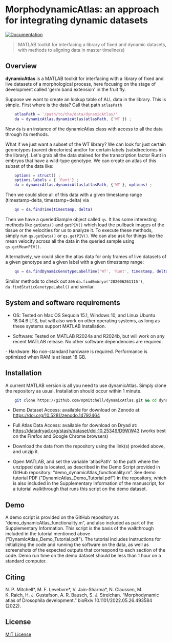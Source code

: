 # MorphodynamicAtlas: an approach for integrating dynamic datasets

[![Documentation](https://img.shields.io/badge/Documentation-Link-blue.svg)](https://npmitchell.github.io/dynamicAtlas/)

> MATLAB toolkit for interfacing a library of fixed and dynamic datasets, with methods to aligning data in master timeline(s)

## Overview

**dynamicAtlas** is a MATLAB toolkit for interfacing with a library of fixed and live datasets of a morphological process, here focusing on the stage of development called 'germ band extension' in the fruit fly.

Suppose we want to create an lookup table of ALL data in the library. This is simple. First where is the data? Call that path ``atlasPath``

```matlab
	atlasPath = '/path/to/the/data/dynamicAtlas/'
	da = dynamicAtlas.dynamicAtlas(atlasPath, {'WT'}) ;
```

Now ``da`` is an instance of the dynamicAtlas class with access to all the data through its methods.

What if we just want a subset of the WT library? We can look for just certain geonotypes (parent directories) and/or for certain labels (subdirectories in the library). Let's grab all the data stained for the transcription factor Runt in embryos that have a wild-type genotype. We can create an atlas of this subset of the data like:

```matlab
	options = struct() ;
	options.labels = { 'Runt'} ;
	da = dynamicAtlas.dynamicAtlas(atlasPath, {'WT'}, options) ;
```

Then we could slice all of this data with a given timestamp range
(timestamp-delta, timestamp+delta) via

```matlab
    qs = da.findTime(timestamp, delta)
```

Then we have a queriedSample object called ``qs``. It has some interesting methods like ``getData()`` and ``getPIV()`` which load the pullback images of the tissue or the velocities for us to analyze it. To execute these methods, simply run
``qs.getData()`` or ``qs.getPIV()``.
We can also ask for things like the mean velocity across all the data in the queried sample using ``qs.getMeanPIV()``.

Alternatively, we could slice the atlas data for only frames of live datasets of a given genotype and a given label with a given timestamp range:

```matlab
    qs = da.findDynamicGenotypeLabelTime('WT', 'Runt', timestamp, delta)
```

Similar methods to check out are ``da.findEmbryo('202006261115')``, ``da.findStaticGenotypeLabel()`` and similar.

## System and software requirements

- OS: Tested on Mac OS Sequoia 15.1, Windows 10, and Linux Ubuntu 18.04.6 LTS, but will also work on other operating systems, as long as these systems support MATLAB installation.

- Software: Tested on MATLAB R2024a and R2024b, but will work on any recent MATLAB release. No other software dependencies are required.
  
- Hardware: No non-standard hardware is required. Performance is optimized when RAM is at least 18 GB.

## Installation

A current MATLAB version is all you need to use dynamicAtlas. 
Simply clone the repository as usual. Installation should occur within 1 minute.
```bash
    git clone https://github.com/npmitchell/dynamicAtlas.git && cd dynamicAtlas
```

- Demo Dataset Access: available for download on Zenodo at: https://doi.org/10.5281/zenodo.14792464
  
- Full Atlas Data Access: available for download on Dryad at: https://datadryad.org/stash/dataset/doi:10.25349/D9WW43 (works best on the Firefox and Google Chrome
browsers)

- Download the data from the repository using the link(s) provided above, and unzip it.  

- Open MATLAB, and set the variable ‘atlasPath’  to the path where the unzipped data is located, as described in the Demo Script provided in GitHub repository: “demo_dynamicAtlas_functionality.m”. See demo tutorial PDF ("DynamicAtlas_Demo_Tutorial.pdf") in the repository, which is also included in the Supplementary Information of the manuscript, for a tutorial walkthrough that runs this script on the demo dataset.

## Demo
A demo script is provided on the GitHub repository as “demo_dynamicAtlas_functionality.m”, and also included as part of the Supplementary Information. This script is the basis of the walkthrough included in the tutorial mentioned above ("DynamicAtlas_Demo_Tutorial.pdf"). The tutorial includes instructions for initializing the code and running the software on the data, as well as screenshots of the expected outputs that correspond to each section of the code. Demo run time on the demo dataset should be less than 1 hour on a standard computer.

## Citing
N. P. Mitchell*, M. F. Levebvre*, V. Jain-Sharma*, N. Claussen, M. K. Raich, H. J. Gustafson, A. R. Bausch, S. J. Streichan. “Morphodynamic atlas of Drosophila development.” bioRxiv 10.1101/2022.05.26.493584 (2022). 

## License

[MIT License](LICENSE)

